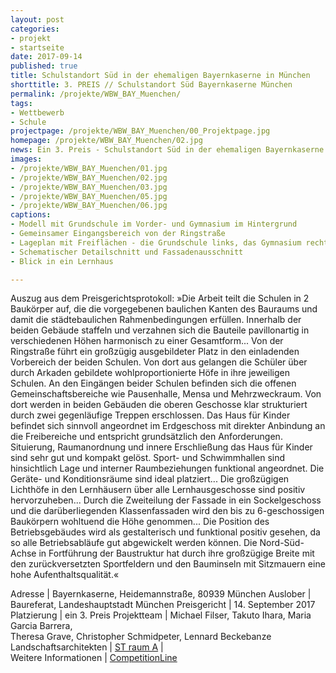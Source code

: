 ```yaml
---
layout: post
categories:
- projekt
- startseite
date: 2017-09-14
published: true
title: Schulstandort Süd in der ehemaligen Bayernkaserne in München
shorttitle: 3. PREIS // Schulstandort Süd Bayernkaserne München
permalink: /projekte/WBW_BAY_Muenchen/
tags: 
- Wettbewerb
- Schule
projectpage: /projekte/WBW_BAY_Muenchen/00_Projektpage.jpg
homepage: /projekte/WBW_BAY_Muenchen/02.jpg
news: Ein 3. Preis - Schulstandort Süd in der ehemaligen Bayernkaserne in München <br />
images:
- /projekte/WBW_BAY_Muenchen/01.jpg
- /projekte/WBW_BAY_Muenchen/02.jpg
- /projekte/WBW_BAY_Muenchen/03.jpg
- /projekte/WBW_BAY_Muenchen/05.jpg
- /projekte/WBW_BAY_Muenchen/06.jpg
captions:
- Modell mit Grundschule im Vorder- und Gymnasium im Hintergrund
- Gemeinsamer Eingangsbereich von der Ringstraße
- Lageplan mit Freiflächen - die Grundschule links, das Gymnasium rechts
- Schematischer Detailschnitt und Fassadenausschnitt
- Blick in ein Lernhaus

---
```

Auszug aus dem Preisgerichtsprotokoll: »Die Arbeit teilt die Schulen in 2 Baukörper auf, die die vorgegebenen baulichen Kanten des Bauraums und damit die städtebaulichen Rahmenbedingungen erfüllen. Innerhalb der beiden Gebäude staffeln und verzahnen sich die Bauteile pavillonartig in verschiedenen Höhen harmonisch zu einer Gesamtform... Von der Ringstraße führt ein großzügig ausgebildeter Platz in den einladenden Vorbereich der beiden Schulen. Von dort aus gelangen die Schüler über durch Arkaden gebildete wohlproportionierte Höfe in ihre jeweiligen Schulen. An den Eingängen beider Schulen befinden sich die offenen Gemeinschaftsbereiche wie Pausenhalle, Mensa und Mehrzweckraum. Von dort werden in beiden Gebäuden die oberen Geschosse klar strukturiert durch zwei gegenläufige Treppen erschlossen. Das Haus für Kinder befindet sich sinnvoll angeordnet im Erdgeschoss mit direkter Anbindung an die Freibereiche und entspricht grundsätzlich den Anforderungen. Situierung, Raumanordnung und innere Erschließung das Haus für Kinder sind sehr gut und kompakt gelöst. Sport- und Schwimmhallen sind hinsichtlich Lage und interner Raumbeziehungen funktional angeordnet. Die Geräte- und Konditionsräume sind ideal platziert... Die großzügigen Lichthöfe in den Lernhäusern über alle Lernhausgeschosse sind positiv hervorzuheben... Durch die Zweiteilung der Fassade in ein Sockelgeschoss und die darüberliegenden Klassenfassaden wird den bis zu 6-geschossigen Baukörpern wohltuend die Höhe genommen... Die Position des Betriebsgebäudes wird als gestalterisch und funktional positiv gesehen, da so alle Betriebsabläufe gut abgewickelt werden können. Die Nord-Süd-Achse in Fortführung der Baustruktur hat durch ihre großzügige Breite mit den zurückversetzten Sportfeldern und den Bauminseln mit Sitzmauern eine hohe Aufenthaltsqualität.«

Adresse					|	Bayernkaserne, Heidemannstraße, 80939 München
Auslober				|	Baureferat, Landeshauptstadt München
Preisgericht			|	14. September 2017
Platzierung				|	ein 3. Preis
Projektteam				|	Michael Filser, Takuto Ihara, Maria Garcia Barrera,<br /> Theresa Grave, Christopher Schmidpeter, Lennard Beckebanze
Landschaftsarchitekten	|	[ST raum A](http://www.strauma.com)
                        |    
Weitere Informationen       |   [CompetitionLine](http://www.competitionline.com/de/ergebnisse/247233) 
